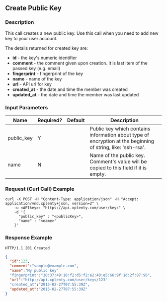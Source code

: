 ## Create Public Key

### Description
This call creates a new public key. Use this call when you need to add new key to your user account.

The details returned for created key are:

* **id** - the key's numeric identifier
* **comment** - the comment given upon creation. It is last item of the passed key (e.g. email)
* **fingerprint** - fingerprint of the key
* **name** - name of the key
* **url** - API url for key
* **created_at** - the date and time the member was created
* **updated_at** - the date and time the member was last updated

### Input Parameters
|Name|Required?|Default|Description|
|----|---------|-------|-----------|
|public_key|Y| |Public key which contains information about type of encryption at the beginning of string, like: 'ssh-rsa'.
|name|N| |Name of the public key. Comment's value will be copied to this field if it is empty.

### Request (Curl Call) Example
```shell
curl -X POST -H "Content-Type: application/json" -H "Accept: application/vnd.xplenty+json, version=2" \
    -u <APIkey>: "https://api.xplenty.com/user/keys" \
    -d '{
      "public_key" : "<publicKey>",
      "name" : "<name>"
    }'
```

### Response Example
```HTTP
HTTP/1.1 201 Created
```

```json
{
  "id":123,
  "comment":"sample@example.com",
  "name":"My public key"
  "fingerprint":"10:37:49:10:f2:d5:f2:e2:48:e5:66:9f:1d:2f:87:96",
  "url":"http://api.xplenty.com/user/keys/123"
  "created_at":"2015-02-27T07:55:39Z",
  "updated_at":"2015-02-27T07:55:39Z"
}
```
